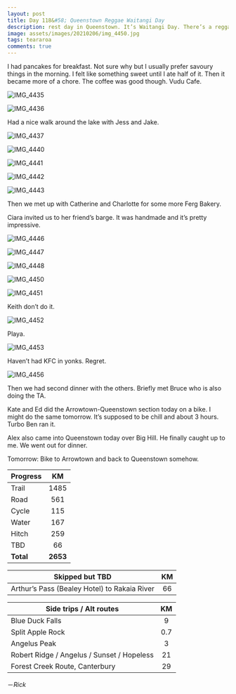 ```yaml
---
layout: post
title: Day 118&#58; Queenstown Reggae Waitangi Day
description: rest day in Queenstown. It’s Waitangi Day. There’s a reggae party. And much more. 
image: assets/images/20210206/img_4450.jpg
tags: teararoa
comments: true
---
```


I had pancakes for breakfast. Not sure why but I usually prefer savoury things in the morning. I felt like something sweet until I ate half of it. Then it became more of a chore. The coffee was good though. Vudu Cafe. 

![IMG_4435](/assets/images/20210206/img_4435.jpg)

![IMG_4436](/assets/images/20210206/img_4436.jpg)

Had a nice walk around the lake with Jess and Jake. 

![IMG_4437](/assets/images/20210206/img_4437.jpg)

![IMG_4440](/assets/images/20210206/img_4440.jpg)

![IMG_4441](/assets/images/20210206/img_4441.jpg)

![IMG_4442](/assets/images/20210206/img_4442.jpg)

![IMG_4443](/assets/images/20210206/img_4443.jpg)

Then we met up with Catherine and Charlotte for some more Ferg Bakery. 

Ciara invited us to her friend’s barge. It was handmade and it’s pretty impressive. 

![IMG_4446](/assets/images/20210206/img_4446.jpg)

![IMG_4447](/assets/images/20210206/img_4447.jpg)

![IMG_4448](/assets/images/20210206/img_4448.jpg)

![IMG_4450](/assets/images/20210206/img_4450.jpg)

![IMG_4451](/assets/images/20210206/img_4451.jpg)

Keith don’t do it. 

![IMG_4452](/assets/images/20210206/img_4452.jpg)

Playa. 

![IMG_4453](/assets/images/20210206/img_4453.jpg)

Haven’t had KFC in yonks. Regret. 

![IMG_4456](/assets/images/20210206/img_4456.jpg)

Then we had second dinner with the others. Briefly met Bruce who is also doing the TA.

Kate and Ed did the Arrowtown-Queenstown section today on a bike. I might do the same tomorrow. It’s supposed to be chill and about 3 hours. Turbo Ben ran it. 

Alex also came into Queenstown today over Big Hill. He finally caught up to me. We went out for dinner. 

Tomorrow: Bike to Arrowtown and back to Queenstown somehow. 


| Progress | KM |
| ---- |:----:|
| Trail | 1485 |
| Road | 561 |
| Cycle | 115 |
| Water | 167 |
| Hitch | 259 |
| TBD | 66 |
| **Total** | **2653** |

| Skipped but TBD | KM |
| ---- |:----:|
| Arthur’s Pass (Bealey Hotel) to Rakaia River | 66 |

| Side trips / Alt routes | KM |
| ---- |:----:|
| Blue Duck Falls | 9 |
| Split Apple Rock | 0.7 |
| Angelus Peak | 3 |
| Robert Ridge / Angelus / Sunset / Hopeless | 21 |
| Forest Creek Route, Canterbury | 29 |


－_Rick_